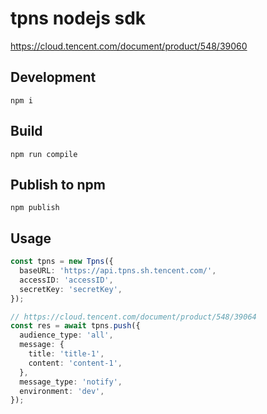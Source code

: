 # tpns nodejs sdk

https://cloud.tencent.com/document/product/548/39060

## Development

```
npm i
```

## Build

```shell
npm run compile
```

## Publish to npm

```shell
npm publish
```

## Usage

```typescript
const tpns = new Tpns({
  baseURL: 'https://api.tpns.sh.tencent.com/',
  accessID: 'accessID',
  secretKey: 'secretKey',
});

// https://cloud.tencent.com/document/product/548/39064
const res = await tpns.push({
  audience_type: 'all',
  message: {
    title: 'title-1',
    content: 'content-1',
  },
  message_type: 'notify',
  environment: 'dev',
});
```
